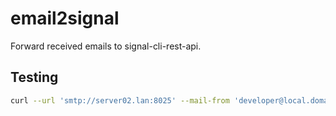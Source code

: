 # email2signal

Forward received emails to signal-cli-rest-api.

## Testing

```bash
curl --url 'smtp://server02.lan:8025' --mail-from 'developer@local.domain' --mail-rcpt '+491XXXXXX@signal.localdomain' --upload-file mail.txt
```
